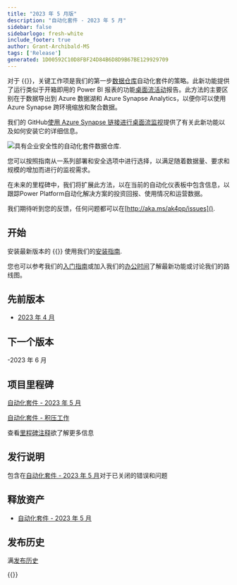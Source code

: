 ```yaml
---
title: "2023 年 5 月版"
description: "自动化套件 - 2023 年 5 月"
sidebar: false
sidebarlogo: fresh-white
include_footer: true
author: Grant-Archibald-MS
tags: ['Release']
generated: 1D00592C10D8FBF24D84B6D8D9B67BE129929709
---
```


对于 {{<product-name>}}，关键工作项是我们的第一步[数据仓库](https://learn.microsoft.com/azure/architecture/data-guide/relational-data/data-warehousing)自动化套件的策略。此新功能提供了运行类似于开箱即用的 Power BI 报表的功能[桌面流活动](https://learn.microsoft.com/power-automate/desktop-flows/desktop-flow-activity)报告。此方法的主要区别在于数据导出到 Azure 数据湖和 Azure Synapse Analytics，以便你可以使用 Azure Synapse 跨环境缩放和聚合数据。

我们的 GitHub[使用 Azure Synapse 链接进行桌面流监视](https://github.com/microsoft/powercat-automation-kit/blob/main/AutomationKit_Flow_BYODL/readme.md)提供了有关此新功能以及如何安装它的详细信息。

![具有企业安全性的自动化套件数据仓库](https://user-images.githubusercontent.com/29349597/239506755-0a7ac4fb-091d-4ef1-93ec-cf4ef0e924da.png).

您可以按照指南从一系列部署和安全选项中进行选择，以满足随着数据量、要求和规模的增加而进行的监视需求。

在未来的里程碑中，我们将扩展此方法，以在当前的自动化仪表板中包含信息，以跟踪Power Platform自动化解决方案的投资回报、使用情况和运营数据。

我们期待听到您的反馈，任何问题都可以在[http://aka.ms/ak4pp/issues]().

## 开始

安装最新版本的 {{<product-name>}} 使用我们的[安装指南](/zh-hans/get-started/install).

您也可以参考我们的[入门指南](/zh-hans/get-started)或加入我们的[办公时间](/zh-hans/office-hours)了解最新功能或讨论我们的路线图。

## 先前版本

- [2023 年 4 月](/zh-hans/releases/april-2023)

## 下一个版本

-2023 年 6 月

## 项目里程碑

[自动化套件 - 2023 年 5 月](https://github.com/orgs/microsoft/projects/486/views/12)

[自动化套件 - 积压工作](https://github.com/orgs/microsoft/projects/486/views/1)

查看[里程碑注释](/zh-hans/releases/milestones)欲了解更多信息

## 发行说明

包含在[自动化套件 - 2023 年 5 月](https://github.com/microsoft/powercat-automation-kit/releases/tag/AutomationKit-May2023)对于已关闭的错误和问题

## 释放资产

- [自动化套件 - 2023 年 5 月](https://github.com/microsoft/powercat-automation-kit/releases/tag/AutomationKit-May2023)

## 发布历史

满[发布历史](/zh-hans/releases)

{{<questions name="/content/zh-hans/releases/may-2023.json" completed="感谢您提供反馈" showNavigationButtons="false" locale="zh-hans">}}
